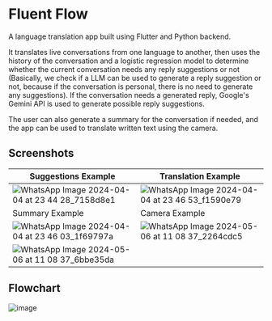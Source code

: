 # Fluent Flow

A language translation app built using Flutter and Python backend. 

It translates live conversations from one language to another, then uses the history of the conversation and a logistic regression model to determine whether the current conversation needs any reply suggestions or not (Basically, we check if a LLM can be used to generate a reply suggestion or not, because if the conversation is personal, there is no need to generate any suggestions). If the conversation needs a generated reply, Google's Gemini API is used to generate possible reply suggestions. 

The user can also generate a summary for the conversation if needed, and the app can be used to translate written text using the camera.

## Screenshots
|Suggestions Example|Translation Example|
|---|---|
| ![WhatsApp Image 2024-04-04 at 23 44 28_7158d8e1](https://github.com/ParthJain18/fluent_flow/assets/95374592/2bff2932-ec70-4928-bb42-afaf83698069) | ![WhatsApp Image 2024-04-04 at 23 46 53_f1590e79](https://github.com/ParthJain18/fluent_flow/assets/95374592/cbe5869c-9691-4747-96d6-f5312bc03d86) |
|Summary Example|Camera Example|
| ![WhatsApp Image 2024-04-04 at 23 46 03_1f69797a](https://github.com/ParthJain18/fluent_flow/assets/95374592/e12cbc69-32a6-4e5a-a818-57254e6b91b6) | ![WhatsApp Image 2024-05-06 at 11 08 37_2264cdc5](https://github.com/ParthJain18/fluent_flow/assets/95374592/1f324690-1e6c-4345-bfa4-3a39991afe78) |
| ![WhatsApp Image 2024-05-06 at 11 08 37_6bbe35da](https://github.com/ParthJain18/fluent_flow/assets/95374592/349438fd-4d26-4967-8f37-34409a57161f)|




## Flowchart
![image](https://github.com/ParthJain18/fluent_flow/assets/95374592/3c83d68b-b25b-448e-9a18-942ee6a68e2a)

